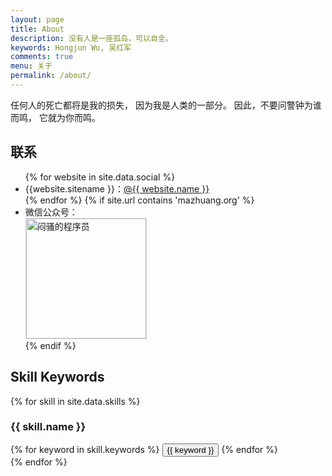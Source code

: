 ```yaml
---
layout: page
title: About
description: 没有人是一座孤岛，可以自全。
keywords: Hongjun Wu, 吴红军
comments: true
menu: 关于
permalink: /about/
---
```

任何人的死亡都将是我的损失，
因为我是人类的一部分。
因此，不要问警钟为谁而鸣，
它就为你而鸣。

## 联系

<ul>
{% for website in site.data.social %}
<li>{{website.sitename }}：<a href="{{ website.url }}" target="_blank">@{{ website.name }}</a></li>
{% endfor %}
{% if site.url contains 'mazhuang.org' %}
<li>
微信公众号：<br />
<img style="height:192px;width:192px;border:1px solid lightgrey;" src="{{ assets_base_url }}/assets/images/qrcode.jpg" alt="闷骚的程序员" />
</li>
{% endif %}
</ul>


## Skill Keywords

{% for skill in site.data.skills %}
### {{ skill.name }}
<div class="btn-inline">
{% for keyword in skill.keywords %}
<button class="btn btn-outline" type="button">{{ keyword }}</button>
{% endfor %}
</div>
{% endfor %}
